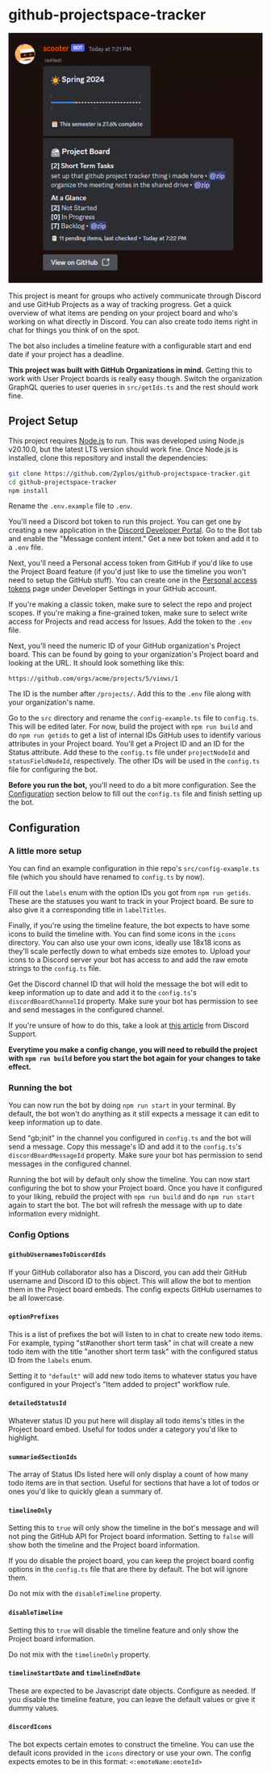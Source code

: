 # github-projectspace-tracker

![Screenshot](./screenshot.png)

This project is meant for groups who actively communicate through Discord and use GitHub Projects as a way of tracking progress. Get a quick overview of what items are pending on your project board and who's working on what directly in Discord. You can also create todo items right in chat for things you think of on the spot.

The bot also includes a timeline feature with a configurable start and end date if your project has a deadline.

**This project was built with GitHub Organizations in mind.** Getting this to work with User Project boards is really easy though. Switch the organization GraphQL queries to user queries in `src/getIds.ts` and the rest should work fine.

## Project Setup

This project requires [Node.js](https://nodejs.org/en/) to run. This was developed using Node.js v20.10.0, but the latest LTS version should work fine. Once Node.js is installed, clone this repository and install the dependencies:

```bash
git clone https://github.com/Zyplos/github-projectspace-tracker.git
cd github-projectspace-tracker
npm install
```

Rename the `.env.example` file to `.env`.

You'll need a Discord bot token to run this project. You can get one by creating a new application in the [Discord Developer Portal](https://discord.com/developers/applications). Go to the Bot tab and enable the "Message content intent." Get a new bot token and add it to a `.env` file.

Next, you'll need a Personal access token from GitHub if you'd like to use the Project Board feature (if you'd just like to use the timeline you won't need to setup the GitHub stuff). You can create one in the [Personal access tokens](https://github.com/settings/tokens/) page under Developer Settings in your GitHub account.

If you're making a classic token, make sure to select the repo and project scopes. If you're making a fine-grained token, make sure to select write access for Projects and read access for Issues. Add the token to the `.env` file.

Next, you'll need the numeric ID of your GitHub organization's Project board. This can be found by going to your organization's Project board and looking at the URL. It should look something like this:

```
https://github.com/orgs/acme/projects/5/views/1
```

The ID is the number after `/projects/`. Add this to the `.env` file along with your organization's name.

Go to the `src` directory and rename the `config-example.ts` file to `config.ts`. This will be edited later. For now, build the project with `npm run build` and do `npm run getids` to get a list of internal IDs GitHub uses to identify various attributes in your Project board. You'll get a Project ID and an ID for the Status attribute. Add these to the `config.ts` file under `projectNodeId` and `statusFieldNodeId`, respectively. The other IDs will be used in the `config.ts` file for configuring the bot.

**Before you run the bot,** you'll need to do a bit more configuration. See the [Configuration](#configuration) section below to fill out the `config.ts` file and finish setting up the bot.

## Configuration

### A little more setup

You can find an example configuration in thie repo's `src/config-example.ts` file (which you should have renamed to `config.ts` by now).

Fill out the `labels` enum with the option IDs you got from `npm run getids`. These are the statuses you want to track in your Project board. Be sure to also give it a corresponding title in `labelTitles`.

Finally, if you're using the timeline feature, the bot expects to have some icons to build the timeline with. You can find some icons in the `icons` directory. You can also use your own icons, ideally use 18x18 icons as they'll scale perfectly down to what embeds size emotes to. Upload your icons to a Discord server your bot has access to and add the raw emote strings to the `config.ts` file.

Get the Discord channel ID that will hold the message the bot will edit to keep information up to date and add it to the `config.ts`'s `discordBoardChannelId` property. Make sure your bot has permission to see and send messages in the configured channel.

If you're unsure of how to do this, take a look at [this article](https://support.discord.com/hc/en-us/articles/206346498-Where-can-I-find-my-User-Server-Message-ID-) from Discord Support.

**Everytime you make a config change, you will need to rebuild the project with `npm run build` before you start the bot again for your changes to take effect.**

### Running the bot

You can now run the bot by doing `npm run start` in your terminal. By default, the bot won't do anything as it still expects a message it can edit to keep information up to date.

Send "gb;init" in the channel you configured in `config.ts` and the bot will send a message. Copy this message's ID and add it to the `config.ts`'s `discordBoardMessageId` property. Make sure your bot has permission to send messages in the configured channel.

Running the bot will by default only show the timeline. You can now start configuring the bot to show your Project board. Once you have it configured to your liking, rebuild the project with `npm run build` and do `npm run start` again to start the bot. The bot will refresh the message with up to date information every midnight.

### Config Options

#### `githubUsernamesToDiscordIds`

If your GitHub collaborator also has a Discord, you can add their GitHub username and Discord ID to this object. This will allow the bot to mention them in the Project board embeds. The config expects GitHub usernames to be all lowercase.

#### `optionPrefixes`

This is a list of prefixes the bot will listen to in chat to create new todo items. For example, typing "st#another short term task" in chat will create a new todo item with the title "another short term task" with the configured status ID from the `labels` enum.

Setting it to `"default"` will add new todo items to whatever status you have configured in your Project's "Item added to project" workflow rule.

#### `detailedStatusId`

Whatever status ID you put here will display all todo items's titles in the Project board embed. Useful for todos under a category you'd like to highlight.

#### `summariedSectionIds`

The array of Status IDs listed here will only display a count of how many todo items are in that section. Useful for sections that have a lot of todos or ones you'd like to quickly glean a summary of.

#### `timelineOnly`

Setting this to `true` will only show the timeline in the bot's message and will not ping the GitHub API for Project board information. Setting to `false` will show both the timeline and the Project board information.

If you do disable the project board, you can keep the project board config options in the `config.ts` file that are there by default. The bot will ignore them.

Do not mix with the `disableTimeline` property.

#### `disableTimeline`

Setting this to `true` will disable the timeline feature and only show the Project board information.

Do not mix with the `timelineOnly` property.

#### `timelineStartDate` and `timelineEndDate`

These are expected to be Javascript date objects. Configure as needed. If you disable the timeline feature, you can leave the default values or give it dummy values.

#### `discordIcons`

The bot expects certain emotes to construct the timeline. You can use the default icons provided in the `icons` directory or use your own. The config expects emotes to be in this format: `<:emoteName:emoteId>`
